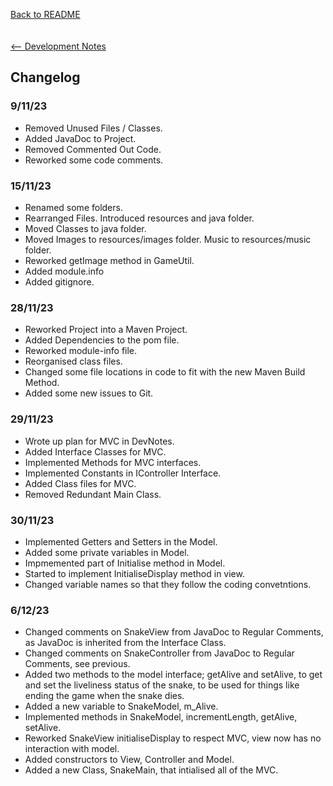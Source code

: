 [Back to README](../README.md)\
\
\
[<-- Development Notes](devNotes.md)



## Changelog
### 9/11/23
- Removed Unused Files / Classes.
- Added JavaDoc to Project.
- Removed Commented Out Code.
- Reworked some code comments.
### 15/11/23 
- Renamed some folders.
- Rearranged Files. Introduced resources and java folder.
- Moved Classes to java folder.
- Moved Images to resources/images folder. Music to resources/music folder.
- Reworked getImage method in GameUtil.
- Added module.info
- Added gitignore.
### 28/11/23
- Reworked Project into a Maven Project.
- Added Dependencies to the pom file.
- Reworked module-info file.
- Reorganised class files.
- Changed some file locations in code to fit with the new Maven Build Method.
- Added some new issues to Git.
### 29/11/23
- Wrote up plan for MVC in DevNotes.
- Added Interface Classes for MVC.
- Implemented Methods for MVC interfaces.
- Implemented Constants in IController Interface.
- Added Class files for MVC.
- Removed Redundant Main Class.
### 30/11/23
- Implemented Getters and Setters in the Model.
- Added some private variables in Model.
- Impmemented part of Initialise method in Model.
- Started to implement InitialiseDisplay method in view.
- Changed variable names so that they follow the coding convetntions. 

### 6/12/23
- Changed comments on SnakeView from JavaDoc to Regular Comments, as JavaDoc is inherited from the Interface Class.
- Changed comments on SnakeController from JavaDoc to Regular Comments, see previous.
- Added two methods to the model interface; getAlive and setAlive, to get and set the liveliness status of the snake, to be used for things like ending the game when the snake dies.
- Added a new variable to SnakeModel, m_Alive.
- Implemented methods in SnakeModel, incrementLength, getAlive, setAlive.
- Reworked SnakeView initialiseDisplay to respect MVC, view now has no interaction with model.
- Added constructors to View, Controller and Model.
- Added a new Class, SnakeMain, that intialised all of the MVC.